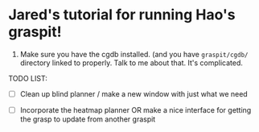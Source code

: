 Jared's tutorial for running Hao's graspit!
===========================================

1. Make sure you have the cgdb installed. (and you have `graspit/cgdb/` directory linked to properly. 
Talk to me about that. It's complicated. 


TODO LIST:
- [ ] Clean up blind planner / make a new window with just what we need
- [ ] Incorporate the heatmap planner OR make a nice interface for getting the grasp to update from another graspit
 
